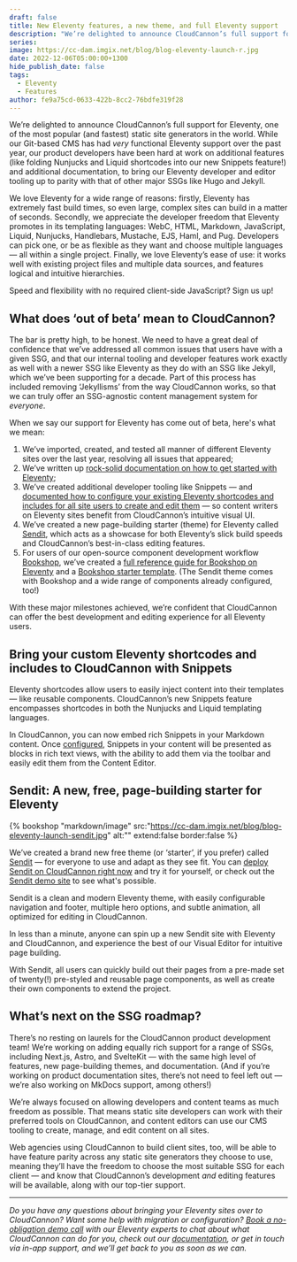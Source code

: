 ```yaml
---
draft: false
title: New Eleventy features, a new theme, and full Eleventy support
description: "We’re delighted to announce CloudCannon’s full support for Eleventy, one of the most popular (and fast) static site generators in the world. While our Git-based CMS has had very functional Eleventy support over the past year, our product developers have been hard at work on additional features for the SSG —\_like folding Nunjucks and Liquid shortcodes into our new Snippets feature!"
series:
image: https://cc-dam.imgix.net/blog/blog-eleventy-launch-r.jpg
date: 2022-12-06T05:00:00+1300
hide_publish_date: false
tags:
  - Eleventy
  - Features
author: fe9a75cd-0633-422b-8cc2-76bdfe319f28
---
```

We’re delighted to announce CloudCannon’s full support for Eleventy, one of the most popular (and fastest) static site generators in the world. While our Git-based CMS has had *very* functional Eleventy support over the past year, our product developers have been hard at work on additional features (like folding Nunjucks and Liquid shortcodes into our new Snippets feature\!) and additional documentation, to bring our Eleventy developer and editor tooling up to parity with that of other major SSGs like Hugo and Jekyll.

We love Eleventy for a wide range of reasons: firstly, Eleventy has extremely fast build times, so even large, complex sites can build in a matter of seconds. Secondly, we appreciate the developer freedom that Eleventy promotes in its templating languages: WebC, HTML, Markdown, JavaScript, Liquid, Nunjucks, Handlebars, Mustache, EJS, Haml, and Pug. Developers can pick one, or be as flexible as they want and choose multiple languages — all within a single project. Finally, we love Eleventy’s ease of use: it works well with existing project files and multiple data sources, and features logical and intuitive hierarchies.

Speed and flexibility with no required client-side JavaScript? Sign us up\!

## What does ‘out of beta’ mean to CloudCannon?

The bar is pretty high, to be honest. We need to have a great deal of confidence that we’ve addressed all common issues that users have with a given SSG, and that our internal tooling and developer features work exactly as well with a newer SSG like Eleventy as they do with an SSG like Jekyll, which we’ve been supporting for a decade. Part of this process has included removing ‘Jekyllisms’ from the way CloudCannon works, so that we can truly offer an SSG-agnostic content management system for *everyone*.

When we say our support for Eleventy has come out of beta, here's what we mean:

1. We’ve imported, created, and tested all manner of different Eleventy sites over the last year, resolving all issues that appeared;
2. We’ve written up [rock-solid documentation on how to get started with Eleventy](/tutorials/eleventy-cms---get-started-with-cloudcannon/);
3. We’ve created additional developer tooling like Snippets — and [documented how to configure your existing Eleventy shortcodes and includes for all site users to create and edit them](https://cloudcannon.com/documentation/articles/editing-with-eleventy-shortcodes/?ssg=Eleventy) — so content writers on Eleventy sites benefit from CloudCannon’s intuitive visual UI.
4. We’ve created a new page-building starter (theme) for Eleventy called [Sendit](https://cloudcannon.com/community/themes/sendit/), which acts as a showcase for both Eleventy’s slick build speeds and CloudCannon’s best-in-class editing features.&nbsp;
5. For users of our open-source component development workflow [Bookshop](https://github.com/CloudCannon/bookshop), we’ve created a [full reference guide for Bookshop on Eleventy](https://github.com/CloudCannon/bookshop/blob/main/guides/eleventy.adoc) and a [Bookshop starter template](https://github.com/CloudCannon/eleventy-bookshop-starter). (The Sendit theme comes with Bookshop and a wide range of components already configured, too\!)

With these major milestones achieved, we’re confident that CloudCannon can offer the best development and editing experience for all Eleventy users.

## Bring your custom Eleventy shortcodes and includes to CloudCannon with Snippets

Eleventy shortcodes allow users to easily inject content into their templates — like reusable components. CloudCannon’s new Snippets feature encompasses shortcodes in both the Nunjucks and Liquid templating languages.

In CloudCannon, you can now embed rich Snippets in your Markdown content. Once [configured](https://cloudcannon.com/documentation/articles/editing-with-eleventy-shortcodes/?ssg=Eleventy), Snippets in your content will be presented as blocks in rich text views, with the ability to add them via the toolbar and easily edit them from the Content Editor.

## Sendit: A new, free, page-building starter for Eleventy

{% bookshop "markdown/image" src:"https://cc-dam.imgix.net/blog/blog-eleventy-launch-sendit.jpg" alt:"" extend:false border:false %}

We’ve created a brand new free theme (or ‘starter’, if you prefer) called [Sendit](https://cloudcannon.com/community/themes/sendit/) — for everyone to use and adapt as they see fit. You can [deploy Sendit on CloudCannon right now](https://app.cloudcannon.com/register#sites/connect/github/CloudCannon/sendit-eleventy-template)&nbsp;and try it for yourself, or check out the [Sendit demo site](https://potent-ship.cloudvent.net/) to see what's possible.

Sendit is a clean and modern Eleventy theme, with easily configurable navigation and footer, multiple hero options, and subtle animation, all optimized for editing in CloudCannon.

In less than a minute, anyone can spin up a new Sendit site with Eleventy and CloudCannon, and experience the best of our Visual Editor for intuitive page building.

With Sendit, all users can quickly build out their pages from a pre-made set of twenty(\!) pre-styled and reusable page components, as well as create their own components to extend the project.

## What’s next on the SSG roadmap?

There’s no resting on laurels for the CloudCannon product development team\! We’re working on adding equally rich support for a range of SSGs, including Next.js, Astro, and SvelteKit — with the same high level of features, new page-building themes, and documentation. (And if you’re working on product documentation sites, there’s not need to feel left out — we’re also working on MkDocs support, among others\!)

We’re always focused on allowing developers and content teams as much freedom as possible. That means static site developers can work with their preferred tools on CloudCannon, and content editors can use our CMS tooling to create, manage, and edit content on all sites.

Web agencies using CloudCannon to build client sites, too, will be able to have feature parity across any static site generators they choose to use, meaning they’ll have the freedom to choose the most suitable SSG for each client — and know that CloudCannon’s development *and* editing features will be available, along with our top-tier support.

---

*Do you have any questions about bringing your Eleventy sites over to CloudCannon? Want some help with migration or configuration? [Book a no-obligation demo call](https://cloudcannon.com/book-a-demo/)&nbsp;with our Eleventy experts to chat about what CloudCannon can do for you, check out our&nbsp;[documentation](https://cloudcannon.com/documentation/?ssg=Eleventy), or get in touch via in-app support, and we’ll get back to you as soon as we can.*
